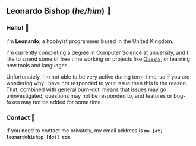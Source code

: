 ## Leonardo Bishop (*he/him*) 👋

### Hello! 🎉

I'm **Leonardo**, a hobbyist programmer based in the United Kingdom.

I'm currently completing a degree in Computer Science at university, 
and I like to spend some of free time working on projects like
[Quests](https://github.com/LMBishop/Quests),
or learning new tools and languages.

Unfortunately, I'm not able to be very active during term-time, so if you are
wondering why I have not responded to your issue then this is the reason.
That, combined with general burn-out, means that issues may go uninvestigated,
questions may not be responded to, and features or bug-fuxes may not be
added for some time.

### Contact 📩

If you need to contact me privately, my email address is 
**`me [at] leonardobishop [dot] com`**.
